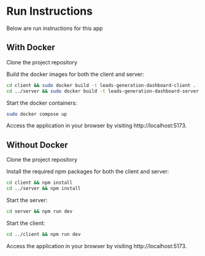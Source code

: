 # Run Instructions

Below are run instructions for this app

## With Docker

Clone the project repository

Build the docker images for both the client and server:

```bash
cd client && sudo docker build -t leads-generation-dashboard-client .
cd ../server && sudo docker build -t leads-generation-dashboard-server .
```

Start the docker containers:

```bash
sudo docker compose up
```

Access the application in your browser by visiting http://localhost:5173.

## Without Docker

Clone the project repository

Install the required npm packages for both the client and server:

```bash
cd client && npm install
cd ../server && npm install
```

Start the server:

```bash
cd server && npm run dev
```

Start the client:

```bash
cd ../client && npm run dev
```

Access the application in your browser by visiting http://localhost:5173.